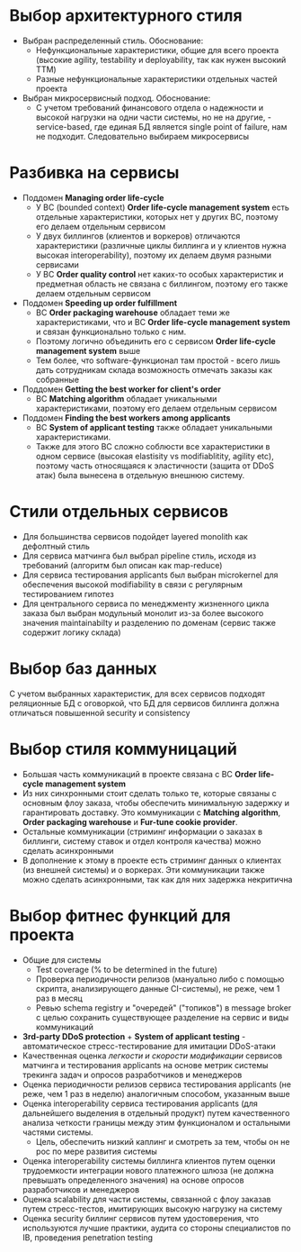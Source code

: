 # Выбор архитектурного стиля
- Выбран распределенный стиль. Обоснование:
  - Нефункциональные характеристики, общие для всего проекта (высокие agility, testability и deployability, так как нужен высокий TTM)
  - Разные нефункциональные характеристики отдельных частей проекта
- Выбран микросервисный подход. Обоснование:
  - С учетом требований финансового отдела о надежности и высокой нагрузки на одни части системы, но не на другие, - service-based, где единая БД является single point of failure, нам не подходит. Следовательно выбираем микросервисы
# Разбивка на сервисы
- Поддомен **Managing order life-cycle**
  - У BC (bounded context) **Order life-cycle management system** есть отдельные характеристики, которых нет у других BC, поэтому его делаем отдельным сервисом
  - У двух биллингов (клиентов и воркеров) отличаются характеристики (различные циклы биллинга и у клиентов нужна высокая interoperability), поэтому их делаем двумя разными сервисами
  - У BC **Order quality control** нет каких-то особых характеристик и предметная область не связана с биллингом, поэтому его также делаем отдельным сервисом
- Поддомен **Speeding up order fulfillment**
  - BC **Order packaging warehouse** обладает теми же характеристиками, что и BC **Order life-cycle management system** и связан функционально только с ним.
  - Поэтому логично объединить его с сервисом **Order life-cycle management system** выше
  - Тем более, что software-функционал там простой - всего лишь дать сотрудникам склада возможность отмечать заказы как собранные
- Поддомен **Getting the best worker for client's order**
  - BC **Matching algorithm** обладает уникальными характеристиками, поэтому его делаем отдельным сервисом
- Поддомен **Finding the best workers among applicants**
  - BC **System of applicant testing** также обладает уникальными характеристиками.
  - Также для этого BC сложно соблюсти все характеристики в одном сервисе (высокая elastisity vs modifiablitity, agility etc), поэтому часть относящаяся к эластичности (защита от DDoS атак) была вынесена в отдельную внешнюю систему.
# Стили отдельных сервисов
- Для большинства сервисов подойдет layered monolith как дефолтный стиль
- Для сервиса матчинга был выбрал pipeline стиль, исходя из требований (алгоритм был описан как map-reduce)
- Для сервиса тестирования applicants был выбран microkernel для обеспечения высокой modifiability в связи с регулярным тестированием гипотез
- Для центрального сервиса по менеджменту жизненного цикла заказа был выбран модульный монолит из-за более высокого значения maintainabilty и разделению по доменам (сервис также содержит логику склада)
# Выбор баз данных
С учетом выбранных характеристик, для всех сервисов подходят реляционные БД с оговоркой, что БД для сервисов биллинга должна отличаться повышенной security и consistency
# Выбор стиля коммуницаций
- Большая часть коммуникаций в проекте связана с BC **Order life-cycle management system**
- Из них синхронными стоит сделать только те, которые связаны с основным флоу заказа, чтобы обеспечить минимальную задержку и гарантировать доставку. Это коммуникации с **Matching algorithm**, **Order packaging warehouse** и **Fur-tune cookie provider**.
- Остальные коммуникации (стриминг информации о заказах в биллинги, систему ставок и отдел контроля качества) можно сделать асинхронными
- В дополнение к этому в проекте есть стриминг данных о клиентах (из внешней системы) и о воркерах. Эти коммуникации также можно сделать асинхронными, так как для них задержка некритична
# Выбор фитнес функций для проекта
- Общие для системы
  - Test coverage (% to be determined in the future)
  - Проверка периодичности релизов (мануально либо с помощью скрипта, анализирующего данные CI-системы), не реже, чем 1 раз в месяц
  - Ревью schema registry и "очередей" ("топиков") в message broker с целью сохранить существующее разделение на сервис и виды коммуникаций
- **3rd-party DDoS protection** + **System of applicant testing** - автоматическое стресс-тестирование для имитации DDoS-атаки
- Качественная оценка *легкости и скорости модификации* сервисов матчинга и тестирования applicants на основе метрик системы трекинга задач и опросов разработчиков и менеджеров
- Оценка периодичности релизов сервиса тестирования applicants (не реже, чем 1 раз в неделю) аналогичным способом, указанным выше
- Оценка interoperability сервиса тестирования applicants (для дальнейшего выделения в отдельный продукт) путем качественного анализа четкости границы между этим функционалом и остальными частями системы.
  - Цель, обеспечить низкий каплинг и смотреть за тем, чтобы он не рос по мере развития системы
- Оценка interoperability системы биллинга клиентов путем оценки трудоемкости интеграции нового платежного шлюза (не должна превышать определенного значения) на основе опросов разработчиков и менеджеров
- Оценка scalability для части системы, связанной с флоу заказав путем стресс-тестов, имитирующих высокую нагрузку на систему
- Оценка security биллинг сервисов путем удостоверения, что используются лучшие практики, аудита со стороны специалистов по IB, проведения penetration testing

